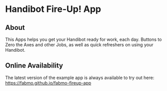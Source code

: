 # Handibot Fire-Up! App

## About
This Apps helps you get your Handibot ready for work, each day. Buttons to Zero the Axes and other Jobs, as well as quick refreshers on using your Handibot.

## Online Availability
The latest version of the example app is always available to try out here: https://fabmo.github.io/fabmo-fireup-app

